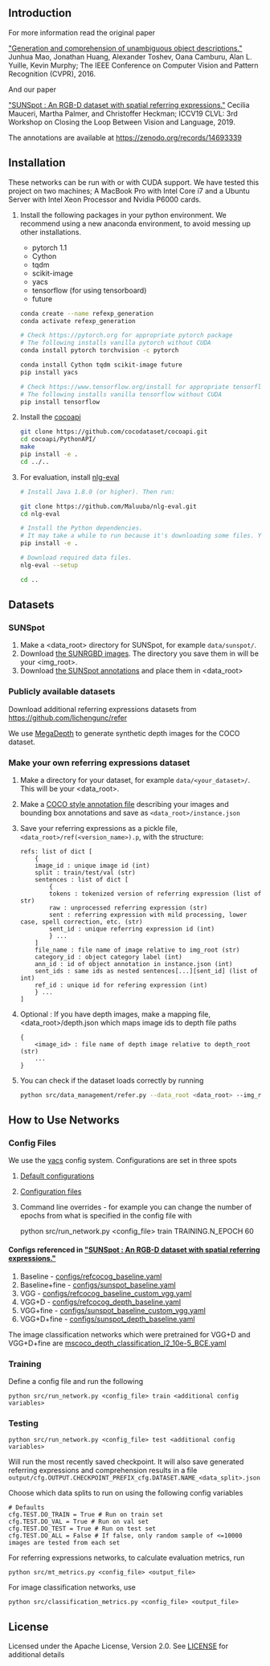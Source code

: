 ## Introduction

For more information read the original paper 

["Generation and comprehension of unambiguous object descriptions."](https://www.cv-foundation.org/openaccess/content_cvpr_2016/html/Mao_Generation_and_Comprehension_CVPR_2016_paper.html
) Junhua Mao, Jonathan Huang, Alexander Toshev, Oana Camburu, Alan L. Yuille, Kevin Murphy; The IEEE Conference on Computer Vision and Pattern Recognition (CVPR), 2016.

And our paper

["SUNSpot : An RGB-D dataset with spatial referring expressions."](https://openaccess.thecvf.com/content_ICCVW_2019/papers/CLVL/Mauceri_SUN-Spot_An_RGB-D_Dataset_With_Spatial_Referring_Expressions_ICCVW_2019_paper.pdf) Cecilia Mauceri, Martha Palmer, and Christoffer Heckman; ICCV19 CLVL: 3rd Workshop on Closing the Loop Between Vision and Language, 2019.

The annotations are available at https://zenodo.org/records/14693339 

## Installation 

These networks can be run with or with CUDA support. We have tested this project on two machines; 
A MacBook Pro with Intel Core i7 and a Ubuntu Server with Intel Xeon Processor and Nvidia P6000 cards. 

1. Install the following packages in your python environment. We recommend using a new anaconda environment, 
to avoid messing up other installations.
    - pytorch 1.1
    - Cython
    - tqdm
    - scikit-image
    - yacs
    - tensorflow (for using tensorboard)
    - future
    
    ```bash
    conda create --name refexp_generation
    conda activate refexp_generation
    
    # Check https://pytorch.org for appropriate pytorch package
    # The following installs vanilla pytorch without CUDA
    conda install pytorch torchvision -c pytorch 
    
    conda install Cython tqdm scikit-image future
    pip install yacs
 
    # Check https://www.tensorflow.org/install for appropriate tensorflow package
    # The following installs vanilla tensorflow without CUDA
    pip install tensorflow
    ```

2. Install the [cocoapi](https://github.com/cocodataset/cocoapi)
    ```bash
    git clone https://github.com/cocodataset/cocoapi.git
    cd cocoapi/PythonAPI/
    make
    pip install -e .
    cd ../..
    ```

3. For evaluation, install [nlg-eval](https://github.com/Maluuba/nlg-eval) 
    ```bash
    # Install Java 1.8.0 (or higher). Then run:
    
    git clone https://github.com/Maluuba/nlg-eval.git
    cd nlg-eval
    
    # Install the Python dependencies.
    # It may take a while to run because it's downloading some files. You can instead run `pip install -v -e .` to see more details.
    pip install -e .
    
    # Download required data files.
    nlg-eval --setup
    
    cd ..
    ```

## Datasets

### SUNSpot

1. Make a <data_root> directory for SUNSpot, for example `data/sunspot/`.
1. Download [the SUNRGBD images](http://rgbd.cs.princeton.edu). The directory you save them in will be your <img_root>.
2. Download [the SUNSpot annotations](https://zenodo.org/records/14693339 ) and place them in <data_root>

### Publicly available datasets

Download additional referring expressions datasets from https://github.com/lichengunc/refer 

We use [MegaDepth](https://github.com/lixx2938/MegaDepth) to generate synthetic depth images for the COCO dataset.

### Make your own referring expressions dataset

1. Make a directory for your dataset, for example `data/<your_dataset>/`. This will be your <data_root>.

2. Make a [COCO style annotation file](http://cocodataset.org/#format-data) describing your images and bounding box annotations 
and save as `<data_root>/instance.json` 

3. Save your referring expressions as a pickle file, `<data_root>/ref(<version_name>).p`, with the structure:

    ```
    refs: list of dict [
        {
        image_id : unique image id (int)
        split : train/test/val (str)
        sentences : list of dict [
            {
            tokens : tokenized version of referring expression (list of str)
            raw : unprocessed referring expression (str)
            sent : referring expression with mild processing, lower case, spell correction, etc. (str)
            sent_id : unique referring expression id (int)
            } ...
        ]
        file_name : file name of image relative to img_root (str)
        category_id : object category label (int)
        ann_id : id of object annotation in instance.json (int)
        sent_ids : same ids as nested sentences[...][sent_id] (list of int)
        ref_id : unique id for refering expression (int)
        } ...
    ] 
    ```

4. Optional : If you have depth images, make a mapping file, <data_root>/depth.json which maps image ids to depth file paths
    ```
    {
        <image_id> : file name of depth image relative to depth_root  (str)
        ...    
    }
    ```

4. You can check if the dataset loads correctly by running 
    ```bash
    python src/data_management/refer.py --data_root <data_root> --img_root <img_root> --depth_root <depth_root> --version <version_name> --dataset <dataset_name>
    ```

##  How to Use Networks

### Config Files

We use the [yacs](https://github.com/rbgirshick/yacs) config system. Configurations are set in three spots

1. [Default configurations](src/config/defaults.py)
2. [Configuration files](configs/)
3. Command line overrides - for example you can change the number of epochs from what is specified in the config file with 


    python src/run_network.py <config_file> train TRAINING.N_EPOCH 60

#### Configs referenced in ["SUNSpot : An RGB-D dataset with spatial referring expressions."]()

1.  Baseline - [configs/refcocog_baseline.yaml](configs/refcocog_baseline.yaml)
2.  Baseline+fine - [configs/sunspot_baseline.yaml](configs/sunspot_baseline.yaml)
3.  VGG - [configs/refcocog_baseline_custom_vgg.yaml](configs/refcocog_baseline_custom_vgg.yaml)
4.  VGG+D - [configs/refcocog_depth_baseline.yaml](configs/refcocog_depth_baseline.yaml)
5.  VGG+fine - [configs/sunspot_baseline_custom_vgg.yaml](configs/sunspot_baseline_custom_vgg.yaml)
6.  VGG+D+fine - [configs/sunspot_depth_baseline.yaml](configs/sunspot_depth_baseline.yaml)

The image classification networks which were pretrained for VGG+D and VGG+D+fine are [mscoco_depth_classification_l2_10e-5_BCE.yaml](configs/mscoco_depth_classification_l2_10e-5_BCE.yaml)


### Training

Define a config file and run the following

    python src/run_network.py <config_file> train <additional config variables>

### Testing

    python src/run_network.py <config_file> test <additional config variables>
    
Will run the most recently saved checkpoint. It will also save generated referring expressions and comprehension results in a file `output/cfg.OUTPUT.CHECKPOINT_PREFIX_cfg.DATASET.NAME_<data_split>.json`

Choose which data splits to run on using the following config variables 

    # Defaults
    cfg.TEST.DO_TRAIN = True # Run on train set
    cfg.TEST.DO_VAL = True # Run on val set
    cfg.TEST.DO_TEST = True # Run on test set
    cfg.TEST.DO_ALL = False # If false, only random sample of <=10000 images are tested from each set

For referring expressions networks, to calculate evaluation metrics, run 

    python src/mt_metrics.py <config_file> <output_file>
    
For image classification networks, use 

    python src/classification_metrics.py <config_file> <output_file>
    

## License 
Licensed under the Apache License, Version 2.0. See [LICENSE](LICENSE) for additional details
